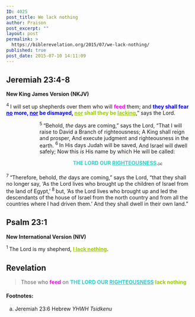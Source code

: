 ```yaml
---
ID: 4025
post_title: We lack nothing
author: Praison
post_excerpt: ""
layout: post
permalink: >
  https://biblerevelation.org/2015/07/we-lack-nothing/
published: true
post_date: 2015-07-10 14:11:09
---
```

<h2><strong>Jeremiah 23:4-8</strong></h2>
<strong>New King James Version (NKJV)</strong>

<span id="en-NKJV-19489" class="text Jer-23-4"><sup class="versenum">4 </sup>I will set up shepherds over them who will <span style="color: #ff00ff;"><strong>feed</strong> </span>them; and <span style="color: #0000ff;"><strong>they shall fear <span style="text-decoration: underline;">no</span> more, <span style="text-decoration: underline;">nor</span> be dismayed, <span style="color: #99cc00;"><span style="text-decoration: underline;">nor</span> shall they be</span> <span style="text-decoration: underline; color: #99cc00;">lacking</span></strong></span>,” says the <span class="small-caps">Lord</span>.</span>
<div class="poetry top-1">
<p class="line" style="padding-left: 90px;"><span id="en-NKJV-19490" class="text Jer-23-5"><sup class="versenum">5 </sup>“Behold, <i>the</i> days are coming,” says the <span class="small-caps">Lord</span>,</span>
<span class="text Jer-23-5">“That I will raise to David a Branch of righteousness;</span>
<span class="text Jer-23-5">A King shall reign and prosper,</span>
<span class="text Jer-23-5">And execute judgment and righteousness in the earth.</span>
<span id="en-NKJV-19491" class="text Jer-23-6"><sup class="versenum">6 </sup>In His days Judah will be saved,</span>
<span class="text Jer-23-6">And Israel will dwell safely;</span>
<span class="text Jer-23-6">Now this <i>is</i> His name by which He will be called:</span></p>

</div>
<p class="center top-1" style="padding-left: 180px;"><span class="text Jer-23-6"><span style="color: #33cccc;"><strong>THE LORD OUR <span style="text-decoration: underline;">RIGHTEOUSNESS</span></strong></span>.<sup class="footnote" style="box-sizing: border-box; font-size: 0.625em; line-height: 22px; position: relative; vertical-align: top; top: 0px;" data-fn="#fen-NKJV-19491a" data-link="[&lt;a href=&quot;#fen-NKJV-19491a&quot; title=&quot;See footnote a&quot;&gt;a&lt;/a&gt;]">[a]</sup></span></p>
<p class="top-1"><span id="en-NKJV-19492" class="text Jer-23-7"><sup class="versenum">7 </sup>“Therefore, behold, <i>the</i> days are coming,” says the <span class="small-caps">Lord</span>, “that they shall no longer say, ‘As the <span class="small-caps">Lord</span> lives who brought up the children of Israel from the land of Egypt,’ </span><span id="en-NKJV-19493" class="text Jer-23-8"><sup class="versenum">8 </sup>but, ‘As the <span class="small-caps">Lord</span> lives who brought up and led the descendants of the house of Israel from the north country and from all the countries where I had driven them.’ And they shall dwell in their own land.”</span></p>

<h2><strong>Psalm 23:1</strong></h2>
<strong>New International Version (NIV)</strong>
<div class="poetry">
<p class="line"><span class="text Ps-23-1"><sup class="versenum">1 </sup>The <span class="small-caps">Lord</span> is my shepherd, <span style="text-decoration: underline; color: #99cc00;"><strong>I lack nothing</strong></span>.</span></p>

<h2 class="line">Revelation</h2>
<blockquote>
<p class="line">Those who <span style="color: #ff00ff;"><strong>feed</strong> </span>on <span style="color: #33cccc;"><strong>THE LORD OUR <span style="text-decoration: underline;">RIGHTEOUSNESS</span></strong></span> <span style="color: #99cc00;"><strong>lack nothing</strong></span></p>
</blockquote>
</div>
<h4>Footnotes:</h4>
<ol type="a">
	<li id="fen-NKJV-19491a">Jeremiah 23:6 <span class="footnote-text">Hebrew <i>YHWH Tsidkenu</i></span></li>
</ol>